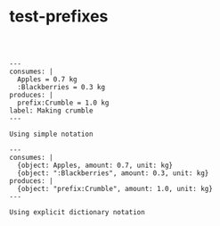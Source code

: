 # test-prefixes

```{system:object} Apples
```

```{system:object} :Blackberries
```

```{system:object} prefix:Crumble
```

```{system:process} P1
---
consumes: |
  Apples = 0.7 kg
  :Blackberries = 0.3 kg
produces: |
  prefix:Crumble = 1.0 kg
label: Making crumble
---

Using simple notation
```

```{system:process} prefix:P2
---
consumes: |
  {object: Apples, amount: 0.7, unit: kg}
  {object: ":Blackberries", amount: 0.3, unit: kg}
produces: |
  {object: "prefix:Crumble", amount: 1.0, unit: kg}
---

Using explicit dictionary notation
```
